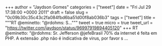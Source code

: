 
+++
author = "Jaydson Gomes"
categories = ["tweet"]
date = "Fri Jul 29 17:38:00 +0000 2011"
draft = false
slug = "0c09b30c35c43c2fa084fbd6ba51d00f8ab036b3"
tags = ["tweet"]
title = """RT @eminetto: “@rdohms: S..."""
tweet = true
micro = true
tweet_url = "https://twitter.com/jaydson/status/96997919894405120"
+++
RT @eminetto: “@rdohms: Sr. Jefferson @jefeBrasil 70% da internet é feita em PHP. A extensão .php não é indicativa de virus, por favor s ...
